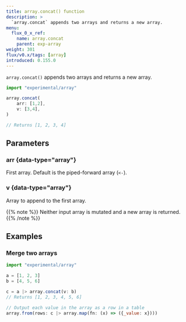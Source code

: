 ```yaml
---
title: array.concat() function
description: >
  `array.concat` appends two arrays and returns a new array.
menu:
  flux_0_x_ref:
    name: array.concat
    parent: exp-array
weight: 301
flux/v0.x/tags: [array]
introduced: 0.155.0
---
```


`array.concat()` appends two arrays and returns a new array.

```js
import "experimental/array"

array.concat(
    arr: [1,2],
    v: [3,4],
)

// Returns [1, 2, 3, 4]
```

## Parameters

### arr {data-type="array"}
First array. Default is the piped-forward array (`<-`).

### v {data-type="array"}
Array to append to the first array.

{{% note %}}
Neither input array is mutated and a new array is returned.
{{% /note %}}

## Examples

### Merge two arrays
```js
import "experimental/array"

a = [1, 2, 3]
b = [4, 5, 6]

c = a |> array.concat(v: b)
// Returns [1, 2, 3, 4, 5, 6]

// Output each value in the array as a row in a table
array.from(rows: c |> array.map(fn: (x) => ({_value: x})))
```
